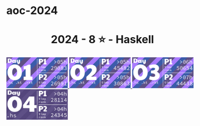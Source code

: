 # aoc-2024
<!-- AOC TILES BEGIN -->
<h1 align="center">
  2024 - 8 ⭐ - Haskell
</h1>
<a href="day1/day1.hs">
  <img src=".aoc_tiles/tiles/2024/01.png" width="161px">
</a>
<a href="day2/day2.hs">
  <img src=".aoc_tiles/tiles/2024/02.png" width="161px">
</a>
<a href="day3/day3.hs">
  <img src=".aoc_tiles/tiles/2024/03.png" width="161px">
</a>
<a href="day4/day4.hs">
  <img src=".aoc_tiles/tiles/2024/04.png" width="161px">
</a>
<!-- AOC TILES END -->
